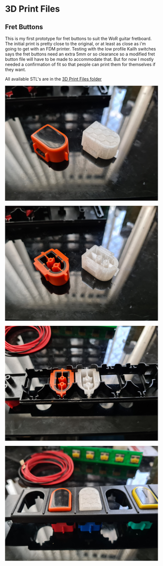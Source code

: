 # 3D Print Files

## Fret Buttons

This is my first prototype for fret buttons to suit the WoR guitar fretboard. The initial print is pretty close to the original, or at least as close as i'm going to get with an FDM printer. Testing with the low profile Kailh switches says the fret buttons need an extra 5mm or so clearance so a modified fret button file will have to be made to accommodate that. But for now I mostly needed a confirmation of fit so that people can print them for themselves if they want.

All available STL's are in the [3D Print Files folder](/hardware/3d%20Print%20Files)

![Image of 3d printed fret proto](/images/Printed_Fret_1.jpg)

![Image of 3d printed fret proto](/images/Printed_Fret_2.jpg)

![Image of 3d printed fret proto](/images/Printed_Fret_3.jpg)

![Image of 3d printed fret proto](/images/Printed_Fret_4.jpg)

